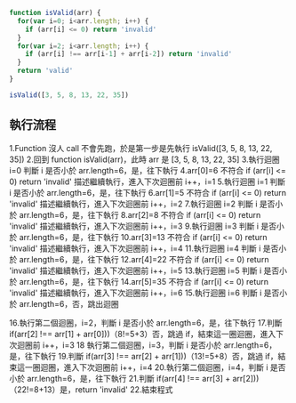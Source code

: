 ``` js
function isValid(arr) {
  for(var i=0; i<arr.length; i++) {
    if (arr[i] <= 0) return 'invalid'
  }
  for(var i=2; i<arr.length; i++) {
    if (arr[i] !== arr[i-1] + arr[i-2]) return 'invalid'
  }
  return 'valid'
}

isValid([3, 5, 8, 13, 22, 35])
```

## 執行流程
1.Function 沒人 call 不會先跑，於是第一步是先執行 isValid([3, 5, 8, 13, 22, 35])
2.回到 function isValid(arr)，此時 arr 是 [3, 5, 8, 13, 22, 35]
3.執行迴圈 i=0 判斷 i 是否小於 arr.length=6，是，往下執行
4.arr[0]=6 不符合 if (arr[i] <= 0) return 'invalid' 描述繼續執行，進入下次迴圈前 i++，i=1
5.執行迴圈 i=1 判斷 i 是否小於 arr.length=6，是，往下執行
6.arr[1]=5 不符合 if (arr[i] <= 0) return 'invalid' 描述繼續執行，進入下次迴圈前 i++，i=2
7.執行迴圈 i=2 判斷 i 是否小於 arr.length=6，是，往下執行
8.arr[2]=8 不符合 if (arr[i] <= 0) return 'invalid' 描述繼續執行，進入下次迴圈前 i++，i=3
9.執行迴圈 i=3 判斷 i 是否小於 arr.length=6，是，往下執行
10.arr[3]=13 不符合 if (arr[i] <= 0) return 'invalid' 描述繼續執行，進入下次迴圈前 i++，i=4
11.執行迴圈 i=4 判斷 i 是否小於 arr.length=6，是，往下執行
12.arr[4]=22 不符合 if (arr[i] <= 0) return 'invalid' 描述繼續執行，進入下次迴圈前 i++，i=5
13.執行迴圈 i=5 判斷 i 是否小於 arr.length=6，是，往下執行
14.arr[5]=35 不符合 if (arr[i] <= 0) return 'invalid' 描述繼續執行，進入下次迴圈前 i++，i=6
15.執行迴圈 i=6 判斷 i 是否小於 arr.length=6，否，跳出迴圈

16.執行第二個迴圈，i=2，判斷 i 是否小於 arr.length=6，是，往下執行
17.判斷 if(arr[2] !== arr[1] + arr[0]))（8!=5+3）否，跳過 if，結束這一圈迴圈，進入下次迴圈前 i++，i=3
18 執行第二個迴圈，i=3，判斷 i 是否小於 arr.length=6，是，往下執行
19.判斷 if(arr[3] !== arr[2] + arr[1]))（13!=5+8）否，跳過 if，結束這一圈迴圈，進入下次迴圈前 i++，i=4
20.執行第二個迴圈，i=4，判斷 i 是否小於 arr.length=6，是，往下執行
21.判斷 if(arr[4] !== arr[3] + arr[2]))（22!=8+13）是，return 'invalid'
22.結束程式